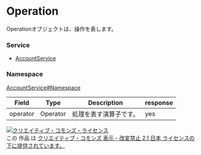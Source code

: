 

# Operation

Operationオブジェクトは、操作を表します。

### Service

+ [AccountService](../../services/AccountService.md)

### Namespace

[AccountService#Namespace](../../services/AccountService.md#namespace)

| Field | Type | Description | response |
| ----- | ---- | ----------- | -------- |
| operator | Operator | 処理を表す演算子です。 | yes | |

<a rel="license" href="http://creativecommons.org/licenses/by-nd/2.1/jp/"><img alt="クリエイティブ・コモンズ・ライセンス" style="border-width:0" src="https://i.creativecommons.org/l/by-nd/2.1/jp/88x31.png" /></a><br />この 作品 は <a rel="license" href="http://creativecommons.org/licenses/by-nd/2.1/jp/">クリエイティブ・コモンズ 表示 - 改変禁止 2.1 日本 ライセンスの下に提供されています。</a>
